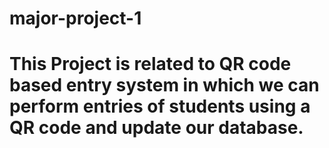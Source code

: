 # major-project-1

# This Project is related to QR code based entry system in which we can perform entries of students using a QR code and update our database.
